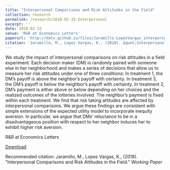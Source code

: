 ```yaml
---
title: "Interpersonal Comparisons and Risk Attitudes in the Field"
collection: research
permalink: /research/2018-02-15-Interpersonal
excerpt: ''
date: 2018-02-15
venue: 'R&R at Economics Letters'
paperurl: 'http://kmlv.github.io/files/Jaramillo-LopezVargas_interpersonal-comparisons-risk-attitudes.pdf'
citation: 'Jaramillo, M., Lopez Vargas, K., (2018). &quot;Interpersonal Comparisons and Risk Attitudes in the Field.&quot; <i>Working Paper</i>'
---
```

We study the impact of interpersonal comparisons on risk attitudes in a field experiment. Each decision maker (DM) is randomly paired with someone else in her neighborhood and makes a series of decisions that allow us to measure her risk attitudes under one of three conditions: In treatment 1, the DM’s payoff is above the neighbor’s payoff with certainty. In treatment 3, the DM’s payoff is below the neighbor’s payoff with certainty. In treatment 2, DM’s payment is either above or below depending on her choices and the realized outcomes of the lotteries involved. The neighbor’s payment is fixed within each treatment. We find that risk taking attitudes are affected by interpersonal comparisons. We argue these findings are consistent with simple extensions of the expected utility model to incorporate inequity aversion. In particular, we argue that DMs’ reluctance to be in a disadvantageous position with respect to her neighbor induces her to exhibit higher risk aversion.

R&R at Economics Letters

[Download](http://kmlv.github.io/files/Jaramillo-LopezVargas_interpersonal-comparisons-risk-attitudes.pdf)

Recommended citation: Jaramillo, M., Lopez Vargas, K., (2018). &quot;Interpersonal Comparisons and Risk Attitudes in the Field.&quot; <i>Working Paper</i>

